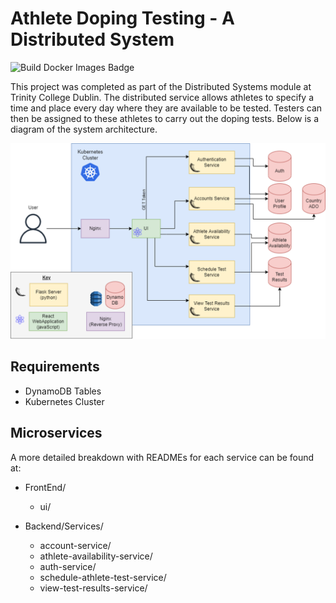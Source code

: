 
# Athlete Doping Testing - A Distributed System

![Build Docker Images Badge](https://github.com/hotshot07/distributed_systems/actions/workflows/docker-image-athlete-availability.yml/badge.svg)

This project was completed as part of the Distributed Systems module at Trinity College Dublin.
The distributed service allows athletes to specify a time and place every day where they are available to be tested.
Testers can then be assigned to these athletes to carry out the doping tests.
Below is a diagram of the system architecture.

![System Architecture of Distributed Service](Images/system-architecture.png)

## Requirements
- DynamoDB Tables
- Kubernetes Cluster

## Microservices
A more detailed breakdown with READMEs for each service can be found at:

- FrontEnd/

    - ui/

- Backend/Services/
    - account-service/
    - athlete-availability-service/
    - auth-service/
    - schedule-athlete-test-service/
    - view-test-results-service/